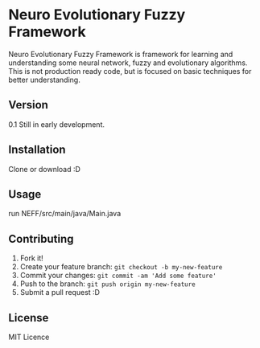# Neuro Evolutionary Fuzzy Framework

Neuro Evolutionary Fuzzy Framework is framework for learning and understanding some neural network, fuzzy and
evolutionary algorithms. This is not production ready code, but is focused on basic techniques for better understanding.

## Version
0.1
Still in early development.

## Installation

Clone or download :D

## Usage

run NEFF/src/main/java/Main.java

## Contributing

1. Fork it!
2. Create your feature branch: `git checkout -b my-new-feature`
3. Commit your changes: `git commit -am 'Add some feature'`
4. Push to the branch: `git push origin my-new-feature`
5. Submit a pull request :D

## License

MIT Licence

